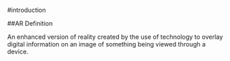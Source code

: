 #introduction

##AR Definition 

An enhanced version of reality created by the use of technology to overlay digital information on an image of something being viewed through a device. 
